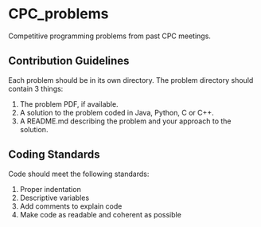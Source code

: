 # CPC_problems
Competitive programming problems from past CPC meetings.

## Contribution Guidelines
Each problem should be in its own directory.
The problem directory should contain 3 things:
1. The problem PDF, if available.
2. A solution to the problem coded in Java, Python, C or C++.
3. A README.md describing the problem and your approach to the solution.

## Coding Standards
Code should meet the following standards:
1. Proper indentation
2. Descriptive variables
3. Add comments to explain code
4. Make code as readable and coherent as possible
